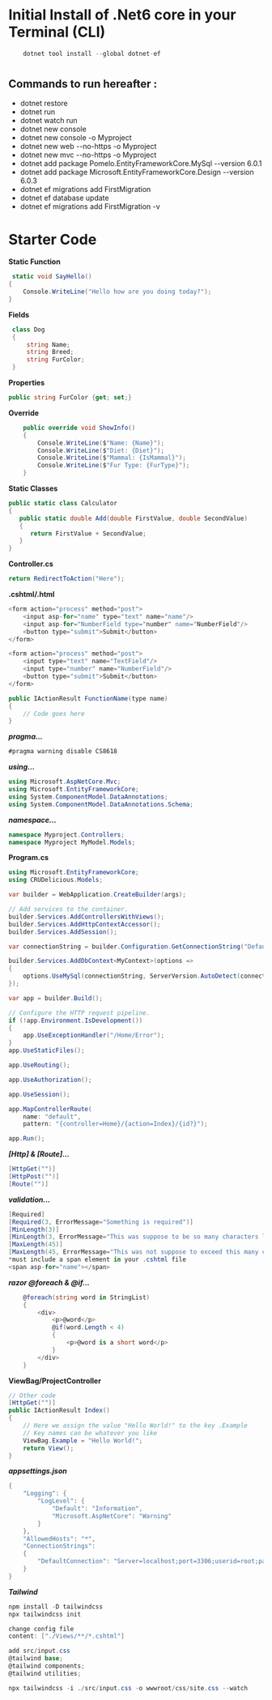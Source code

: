 
# Initial Install of .Net6 core in your Terminal (CLI)
```csharp
    dotnet tool install --global dotnet-ef
```
#
## Commands to run hereafter :
- dotnet restore
- dotnet run
- dotnet watch run
- dotnet new console
- dotnet new console -o Myproject
- dotnet new web --no-https -o Myproject
- dotnet new mvc --no-https -o Myproject
- dotnet add package Pomelo.EntityFrameworkCore.MySql --version 6.0.1
- dotnet add package Microsoft.EntityFrameworkCore.Design --version 6.0.3
- dotnet ef migrations add FirstMigration
- dotnet ef database update
- dotnet ef migrations add FirstMigration -v
# Starter Code
**Static Function**
```csharp
 static void SayHello()
{
    Console.WriteLine("Hello how are you doing today?");
}
```
**Fields**
```csharp
 class Dog
 {
     string Name;
     string Breed;
     string FurColor;
 }
```
**Properties**
```csharp
public string FurColor {get; set;}
```
**Override**
```csharp
    public override void ShowInfo()
    {
        Console.WriteLine($"Name: {Name}");
        Console.WriteLine($"Diet: {Diet}");
        Console.WriteLine($"Mammal: {IsMammal}");
        Console.WriteLine($"Fur Type: {FurType}");
    }
```
**Static Classes**
```csharp
public static class Calculator
{
   public static double Add(double FirstValue, double SecondValue)
   {
      return FirstValue + SecondValue;
   }
}
```
**Controller.cs**
```csharp
return RedirectToAction("Here");
```
**.cshtml/.html**
```csharp
<form action="process" method="post">    
    <input asp-for="name" type="text" name="name"/>    
    <input asp-for="NumberField type="number" name="NumberField"/>    
    <button type="submit">Submit</button>
</form>
```
```csharp
<form action="process" method="post">    
    <input type="text" name="TextField"/>    
    <input type="number" name="NumberField"/>    
    <button type="submit">Submit</button>
</form>
```
```csharp
public IActionResult FunctionName(type name)
{
    // Code goes here
}
```
***pragma...***
```csharp
#pragma warning disable CS8618
```
***using...***
```csharp
using Microsoft.AspNetCore.Mvc;
using Microsoft.EntityFrameworkCore;
using System.ComponentModel.DataAnnotations;
using System.ComponentModel.DataAnnotations.Schema;
```
***namespace...***
```csharp
namespace Myproject.Controllers;
namespace Myproject MyModel.Models;
```
**Program.cs**
```csharp
using Microsoft.EntityFrameworkCore;
using CRUDelicious.Models;

var builder = WebApplication.CreateBuilder(args);

// Add services to the container.
builder.Services.AddControllersWithViews();
builder.Services.AddHttpContextAccessor();  
builder.Services.AddSession();  

var connectionString = builder.Configuration.GetConnectionString("DefaultConnection");

builder.Services.AddDbContext<MyContext>(options =>
{
    options.UseMySql(connectionString, ServerVersion.AutoDetect(connectionString));
});

var app = builder.Build();

// Configure the HTTP request pipeline.
if (!app.Environment.IsDevelopment())
{
    app.UseExceptionHandler("/Home/Error");
}
app.UseStaticFiles();

app.UseRouting();

app.UseAuthorization();

app.UseSession();

app.MapControllerRoute(
    name: "default",
    pattern: "{controller=Home}/{action=Index}/{id?}");

app.Run();
```
***[Http] & [Route]...***
```csharp
[HttpGet("")]
[HttpPost("")]
[Route("")]
```
***validation...***
```csharp
[Required]
[Required(3, ErrorMessage="Something is required")]
[MinLength(3)]
[MinLength(3, ErrorMessage="This was suppose to be so many characters long")]
[MaxLength(45)]
[MaxLength(45, ErrorMessage="This was not suppose to exceed this many characters")]
*must include a span element in your .cshtml file
<span asp-for="name"></span>
```
***razor @foreach & @if...***
```csharp
    @foreach(string word in StringList)    
    {        
        <div>            
            <p>@word</p>
            @if(word.Length < 4)            
            {                 
                <p>@word is a short word</p>            
            }       
        </div>    
    }
```
**ViewBag/ProjectController**
```csharp
// Other code 
[HttpGet("")]
public IActionResult Index()
{    
    // Here we assign the value "Hello World!" to the key .Example    
    // Key names can be whatever you like    
    ViewBag.Example = "Hello World!";    
    return View();
}
```
***appsettings.json***
```csharp
{  
    "Logging": {    
        "LogLevel": {      
            "Default": "Information",      
            "Microsoft.AspNetCore": "Warning"    
        }  
    },
    "AllowedHosts": "*",    
    "ConnectionStrings":    
    {        
        "DefaultConnection": "Server=localhost;port=3306;userid=root;password=root;database=**CHANGE ME TO NEW DB NAME**;"    
    }
}
```
***Tailwind***
```csharp
npm install -D tailwindcss
npx tailwindcss init

change config file
content: ["./Views/**/*.cshtml"]

add src/input.css
@tailwind base;
@tailwind components;
@tailwind utilities;

npx tailwindcss -i ./src/input.css -o wwwroot/css/site.css --watch

```
#




